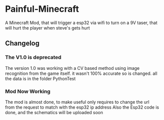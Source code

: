 # Painful-Minecraft

A Minecraft Mod, that will trigger a esp32 via wifi to turn on a 9V taser, that will hurt the player when steve's gets hurt

## Changelog

### The V1.0 is deprecated

The version 1.0 was working with a CV based method using image recognition from the game itself. it wasn't 100% accurate so is changed. all the data is in the folder PythonTest

### Mod Now Working

The mod is almost done, to make useful only requires to change the url from the request to match with the esp32 ip address
Also the Esp32 code is done, and the schematics will be uploaded soon